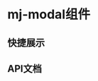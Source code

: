 <script setup>
import quickShow from './components/quickShow.vue'
import propsBody from './data/propsBody'
</script>

# mj-modal组件

## 快捷展示
<quickShow />

## API文档
<props-table descriptType="Props" :propsBody="propsBody" />

